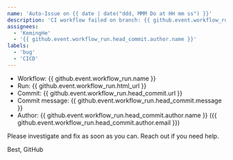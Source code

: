 ```yaml
---
name: 'Auto-Issue on {{ date | date("ddd, MMM Do at HH mm ss") }}'
description: 'CI workflow failed on branch: {{ github.event.workflow_run.head_branch }}.'
assignees: 
  - 'KemingHe'
  - '{{ github.event.workflow_run.head_commit.author.name }}'
labels: 
  - 'bug'
  - 'CICD'
---
```


- Workflow: {{ github.event.workflow_run.name }}
- Run: {{ github.event.workflow_run.html_url }}
- Commit: {{ github.event.workflow_run.head_commit.url }}
- Commit message: {{ github.event.workflow_run.head_commit.message }}
- Author: {{ github.event.workflow_run.head_commit.author.name }} ({{ github.event.workflow_run.head_commit.author.email }})

Please investigate and fix as soon as you can. Reach out if you need help.

Best,
GitHub
